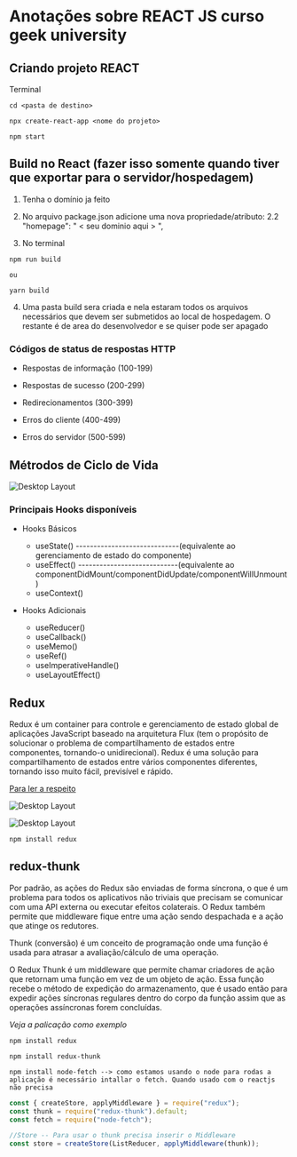 # Anotações sobre REACT JS curso geek university

## Criando projeto REACT

Terminal

```
cd <pasta de destino>

npx create-react-app <nome do projeto>

npm start
```

## Build no React (fazer isso somente quando tiver que exportar para o servidor/hospedagem)

1. Tenha o domínio ja feito

2. No arquivo package.json adicione uma nova propriedade/atributo:
   2.2 "homepage": " < seu dominio aqui > ",

3. No terminal

```terminal
npm run build

ou

yarn build
```

4. Uma pasta build sera criada e nela estaram todos os arquivos necessários que devem ser submetidos ao local de hospedagem. O restante é de area do desenvolvedor e se quiser pode ser apagado

### Códigos de status de respostas HTTP

-   Respostas de informação (100-199)

-   Respostas de sucesso (200-299)

-   Redirecionamentos (300-399)

-   Erros do cliente (400-499)

-   Erros do servidor (500-599)

## Métrodos de Ciclo de Vida

![Desktop Layout](https://github.com/pedrogutierresbr/reactjs-curso-progbr/blob/main/1.imagesToReadme/Diagrama+do+Ciclo+de+Vida.png?raw=true)

### Principais Hooks disponíveis

-   Hooks Básicos

    -   useState() -----------------------------(equivalente ao gerenciamento de estado do componente)
    -   useEffect() ----------------------------(equivalente ao componentDidMount/componentDidUpdate/componentWillUnmount)
    -   useContext()

-   Hooks Adicionais
    -   useReducer()
    -   useCallback()
    -   useMemo()
    -   useRef()
    -   useImperativeHandle()
    -   useLayoutEffect()

## Redux

Redux é um container para controle e gerenciamento de estado global de aplicações JavaScript baseado na arquitetura Flux (tem o propósito de solucionar o problema de compartilhamento de estados entre componentes, tornando-o unidirecional). Redux é uma solução para compartilhamento de estados entre vários componentes diferentes, tornando isso muito fácil, previsível e rápido.

[Para ler a respeito](https://blog.geekhunter.com.br/redux-um-tutorial-pratico-e-simples/)

![Desktop Layout](https://github.com/pedrogutierresbr/reactjs-curso-progbr/blob/main/1.imagesToReadme/problem-solution-redux.png?raw=true)

![Desktop Layout](https://github.com/pedrogutierresbr/reactjs-curso-progbr/blob/main/1.imagesToReadme/redux_flow.jpg?raw=true)

```terminal
npm install redux
```

## redux-thunk

Por padrão, as ações do Redux são enviadas de forma síncrona, o que é um problema para todos os aplicativos não triviais que precisam se comunicar com uma API externa ou executar efeitos colaterais. O Redux também permite que middleware fique entre uma ação sendo despachada e a ação que atinge os redutores.

Thunk (conversão) é um conceito de programação onde uma função é usada para atrasar a avaliação/cálculo de uma operação.

O Redux Thunk é um middleware que permite chamar criadores de ação que retornam uma função em vez de um objeto de ação. Essa função recebe o método de expedição do armazenamento, que é usado então para expedir ações síncronas regulares dentro do corpo da função assim que as operações assíncronas forem concluídas.

_Veja a palicação como exemplo_

```terminal
npm install redux

npm install redux-thunk

npm install node-fetch --> como estamos usando o node para rodas a aplicação é necessário intallar o fetch. Quando usado com o reactjs não precisa
```

```javascript
const { createStore, applyMiddleware } = require("redux");
const thunk = require("redux-thunk").default;
const fetch = require("node-fetch");

//Store -- Para usar o thunk precisa inserir o Middleware
const store = createStore(ListReducer, applyMiddleware(thunk));
```
